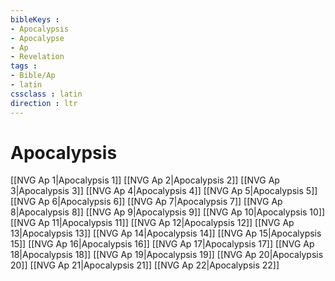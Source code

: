 ```yaml
---
bibleKeys : 
- Apocalypsis
- Apocalypse
- Ap
- Revelation
tags : 
- Bible/Ap
- latin
cssclass : latin
direction : ltr
---
```


# Apocalypsis

[[NVG Ap 1|Apocalypsis 1]]
[[NVG Ap 2|Apocalypsis 2]]
[[NVG Ap 3|Apocalypsis 3]]
[[NVG Ap 4|Apocalypsis 4]]
[[NVG Ap 5|Apocalypsis 5]]
[[NVG Ap 6|Apocalypsis 6]]
[[NVG Ap 7|Apocalypsis 7]]
[[NVG Ap 8|Apocalypsis 8]]
[[NVG Ap 9|Apocalypsis 9]]
[[NVG Ap 10|Apocalypsis 10]]
[[NVG Ap 11|Apocalypsis 11]]
[[NVG Ap 12|Apocalypsis 12]]
[[NVG Ap 13|Apocalypsis 13]]
[[NVG Ap 14|Apocalypsis 14]]
[[NVG Ap 15|Apocalypsis 15]]
[[NVG Ap 16|Apocalypsis 16]]
[[NVG Ap 17|Apocalypsis 17]]
[[NVG Ap 18|Apocalypsis 18]]
[[NVG Ap 19|Apocalypsis 19]]
[[NVG Ap 20|Apocalypsis 20]]
[[NVG Ap 21|Apocalypsis 21]]
[[NVG Ap 22|Apocalypsis 22]]
